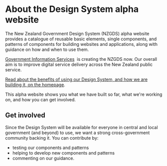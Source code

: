 # About the Design System alpha website

<P styleSize="large">
    The New Zealand Government Design System (NZGDS) alpha website provides
    a catalogue of reusable basic elements, single components, and patterns of
    components for building websites and applications, along with guidance on
    how and when to use them. 
</P>

[Government Information Services](https://www.digital.govt.nz/digital-government/leadership-and-governance/government-chief-digital-officer-gcdo/who-supports-the-gcdo/)&nbsp;
is creating the NZGDS now. Our overall aim is to improve digital
service delivery across the New Zealand public service.

[Read about the benefits of using our Design System, and how we are building it, on the homepage](https://design-system-alpha.digital.govt.nz/).

This alpha website shows you what we have built so far, what we're working on,
and how you can get involved.

## Get involved

Since the Design System will be available for everyone in central and local
government (and beyond) to use, we want a strong cross-government community
backing it. You can contribute by:

- testing our components and patterns
- helping to develop new components and patterns
- commenting on our guidance.
